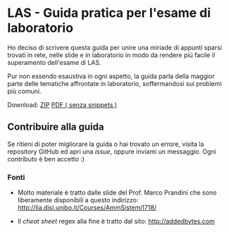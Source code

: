 # LAS - Guida pratica per l'esame di laboratorio

Ho deciso di scrivere questa guida per unire una miriade di appunti
sparsi trovati in rete, nelle slide e in laboratorio in modo da rendere
più facile il superamento dell'esame di LAS.

Pur non essendo esaustiva in ogni aspetto, la guida parla della maggior
parte delle tematiche affrontate in laboratorio, soffermandosi sui
problemi più comuni.

Download: [ZIP](https://github.com/federico-terzi/las-guida-pratica/raw/master/las-guida-pratica.zip)
[PDF ( senza snippets )](https://github.com/federico-terzi/las-guida-pratica/raw/master/guida.pdf)

## Contribuire alla guida

Se ritieni di poter migliorare la guida o hai trovato un errore, visita
la repository GitHub ed apri una *issue*, oppure inviami un messaggio.
Ogni contributo è ben accetto :)

### Fonti

-   Molto materiale è tratto dalle slide del Prof. Marco Prandini che
    sono liberamente disponibili a questo indirizzo:
    <http://lia.disi.unibo.it/Courses/AmmSistemi1718/>

-   Il *cheat sheet* regex alla fine è tratto dal sito:
    <http://addedbytes.com>
